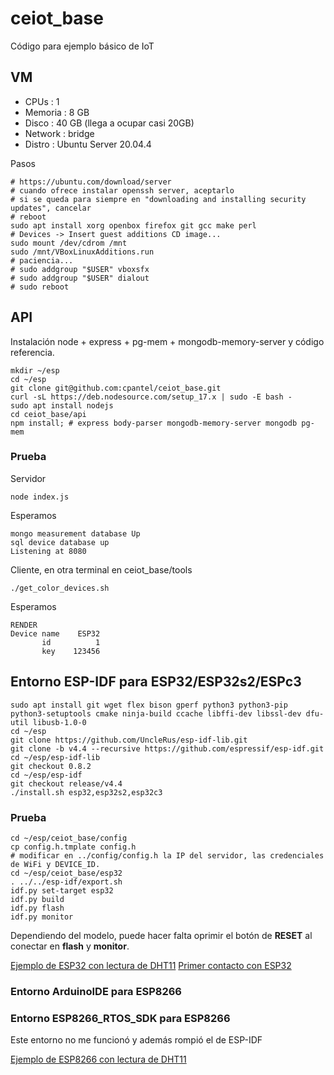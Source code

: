 # ceiot_base

Código para ejemplo básico de IoT

## VM

  - CPUs    : 1
  - Memoria : 8 GB
  - Disco   : 40 GB (llega a ocupar casi 20GB)
  - Network : bridge
  - Distro  : Ubuntu Server 20.04.4

Pasos

    # https://ubuntu.com/download/server
    # cuando ofrece instalar openssh server, aceptarlo
    # si se queda para siempre en "downloading and installing security updates", cancelar
    # reboot
    sudo apt install xorg openbox firefox git gcc make perl 
    # Devices -> Insert guest additions CD image...
    sudo mount /dev/cdrom /mnt
    sudo /mnt/VBoxLinuxAdditions.run
    # paciencia...
    # sudo addgroup "$USER" vboxsfx
    # sudo addgroup "$USER" dialout
    # sudo reboot

## API

Instalación node + express + pg-mem + mongodb-memory-server y código referencia.

    mkdir ~/esp
    cd ~/esp
    git clone git@github.com:cpantel/ceiot_base.git
    curl -sL https://deb.nodesource.com/setup_17.x | sudo -E bash -
    sudo apt install nodejs
    cd ceiot_base/api
    npm install; # express body-parser mongodb-memory-server mongodb pg-mem

### Prueba

Servidor

    node index.js
    
Esperamos

    mongo measurement database Up
    sql device database up
    Listening at 8080

Cliente, en otra terminal en ceiot_base/tools

    ./get_color_devices.sh 
    
Esperamos

    RENDER
    Device name    ESP32
           id          1 
           key    123456



## Entorno ESP-IDF para ESP32/ESP32s2/ESPc3

    sudo apt install git wget flex bison gperf python3 python3-pip python3-setuptools cmake ninja-build ccache libffi-dev libssl-dev dfu-util libusb-1.0-0 
    cd ~/esp
    git clone https://github.com/UncleRus/esp-idf-lib.git
    git clone -b v4.4 --recursive https://github.com/espressif/esp-idf.git
    cd ~/esp/esp-idf-lib
    git checkout 0.8.2
    cd ~/esp/esp-idf
    git checkout release/v4.4
    ./install.sh esp32,esp32s2,esp32c3

### Prueba
 
    cd ~/esp/ceiot_base/config
    cp config.h.tmplate config.h
    # modificar en ../config/config.h la IP del servidor, las credenciales de WiFi y DEVICE_ID.
    cd ~/esp/ceiot_base/esp32
    . ../../esp-idf/export.sh
    idf.py set-target esp32
    idf.py build
    idf.py flash
    idf.py monitor
    
Dependiendo del modelo, puede hacer falta oprimir el botón de **RESET** al conectar en **flash** y **monitor**.
    
    


[Ejemplo de ESP32 con lectura de DHT11](https://seguridad-agile.blogspot.com/2022/02/ejemplo-de-esp32-con-lectura-de-dht11.html)
[Primer contacto con ESP32](https://seguridad-agile.blogspot.com/2022/02/primer-contacto-con-esp32.html)


### Entorno ArduinoIDE para ESP8266


### Entorno ESP8266_RTOS_SDK para ESP8266

Este entorno no me funcionó y además rompió el de ESP-IDF

[Ejemplo de ESP8266 con lectura de DHT11](https://seguridad-agile.blogspot.com/2022/03/ejemplo-de-esp8266-con-lectura-de-dht11.html)


